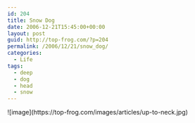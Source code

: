 ```yaml
---
id: 204
title: Snow Dog
date: 2006-12-21T15:45:00+00:00
layout: post
guid: http://top-frog.com/?p=204
permalink: /2006/12/21/snow_dog/
categories:
  - Life
tags:
  - deep
  - dog
  - head
  - snow
---
```

<span class="frame">
  ![image](https://top-frog.com/images/articles/up-to-neck.jpg)
</span>